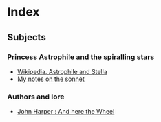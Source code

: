 # Index

## Subjects
### Princess Astrophile and the spiralling stars
* [Wikipedia, Astrophile and Stella](https://en.wikipedia.org/wiki/Astrophel_and_Stella)
* [My notes on the sonnet](.\Astrophil-sonnet.md)

### Authors and lore
* [John Harper : And here the Wheel](.\EDLore-author-JohnHarper.md)


